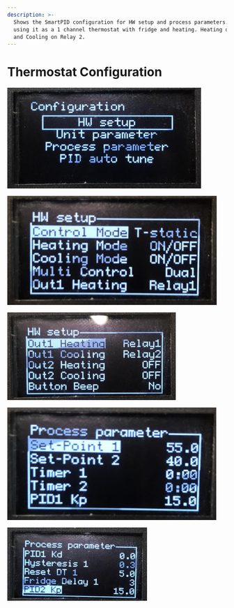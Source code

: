 ```yaml
---
description: >-
  Shows the SmartPID configuration for HW setup and process parameters when
  using it as a 1 channel thermostat with fridge and heating. Heating on Relay 1
  and Cooling on Relay 2.
---
```


# Thermostat Configuration

![](../../.gitbook/assets/image%20%2828%29.png)

![](../../.gitbook/assets/image%20%2867%29.png)

![](../../.gitbook/assets/image%20%2870%29.png)

![](../../.gitbook/assets/image%20%2812%29.png)

![](../../.gitbook/assets/image%20%2866%29.png)



